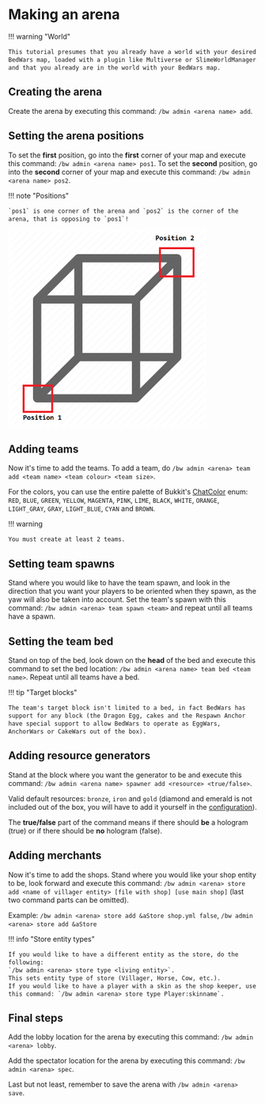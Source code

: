 # Making an arena

!!! warning "World"
    
    This tutorial presumes that you already have a world with your desired BedWars map, loaded with a plugin like Multiverse or SlimeWorldManager and that you already are in the world with your BedWars map.

## Creating the arena

Create the arena by executing this command: `/bw admin <arena name> add`.

## Setting the arena positions

To set the **first** position, go into the **first** corner of your map and execute this command: `/bw admin <arena name> pos1`.
To set the **second** position, go into the **second** corner of your map and execute this command: `/bw admin <arena name> pos2`.

!!! note "Positions"
    
    `pos1` is one corner of the arena and `pos2` is the corner of the arena, that is opposing to `pos1`!

<img alt="Arena bounds" src="./assets/arena_bounds.png" width="400"/>

## Adding teams

Now it's time to add the teams. To add a team, do `/bw admin <arena> team add <team name> <team colour> <team size>`.

For the colors, you can use the entire palette of Bukkit's [ChatColor](https://hub.spigotmc.org/javadocs/spigot/org/bukkit/ChatColor.html) enum: `RED`, `BLUE`, `GREEN`, `YELLOW`, `MAGENTA`, `PINK`, `LIME`, `BLACK`, `WHITE`, `ORANGE`, `LIGHT_GRAY`, `GRAY`, `LIGHT_BLUE`, `CYAN` and `BROWN`.

!!! warning

    You must create at least 2 teams.

## Setting team spawns

Stand where you would like to have the team spawn, and look in the direction that you want your players to be oriented when they spawn, as the yaw will also be taken into account. Set the team's spawn with this command: `/bw admin <arena> team spawn <team>` and repeat until all teams have a spawn.

## Setting the team bed

Stand on top of the bed, look down on the **head** of the bed and execute this command to set the bed location: `/bw admin <arena name> team bed <team name>`. Repeat until all teams have a bed.

!!! tip "Target blocks"

    The team's target block isn't limited to a bed, in fact BedWars has support for any block (the Dragon Egg, cakes and the Respawn Anchor have special support to allow BedWars to operate as EggWars, AnchorWars or CakeWars out of the box).

## Adding resource generators

Stand at the block where you want the generator to be and execute this command: `/bw admin <arena name> spawner add <resource> <true/false>`.

Valid default resources: `bronze`, `iron` and `gold` (diamond and emerald is not included out of the box, you will have to add it yourself in the [configuration](config.md)).

The **true/false** part of the command means if there should **be** a hologram (true) or if there should be **no** hologram (false).

## Adding merchants

Now it's time to add the shops. Stand where you would like your shop entity to be, look forward and execute this command: `/bw admin <arena> store add <name of villager entity> [file with shop] [use main shop]` (last two command parts can be omitted).

Example: `/bw admin <arena> store add &aStore shop.yml false`, `/bw admin <arena> store add &aStore`

!!! info "Store entity types"

    If you would like to have a different entity as the store, do the following:  
    `/bw admin <arena> store type <living entity>`.
    This sets entity type of store (Villager, Horse, Cow, etc.).  
    If you would like to have a player with a skin as the shop keeper, use this command: `/bw admin <arena> store type Player:skinname`.

## Final steps

Add the lobby location for the arena by executing this command: `/bw admin <arena> lobby`.

Add the spectator location for the arena by executing this command: `/bw admin <arena> spec`.

Last but not least, remember to save the arena with `/bw admin <arena> save`.